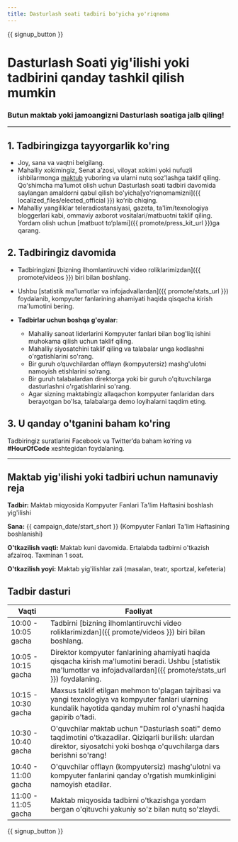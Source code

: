 ```yaml
---
title: Dasturlash soati tadbiri bo'yicha yo'riqnoma
---
```


{{ signup_button }}

# Dasturlash Soati yig'ilishi yoki tadbirini qanday tashkil qilish mumkin

### Butun maktab yoki jamoangizni Dasturlash soatiga jalb qiling!

* * *

## 1. Tadbiringizga tayyorgarlik ko'ring

- Joy, sana va vaqtni belgilang.
- Mahalliy xokimingiz, Senat aʼzosi, viloyat xokimi yoki nufuzli ishbilarmonga [maktub](https://hourofcode.com/promote/resources#sample-emails) yuboring va ularni nutq soz'lashga taklif qiling. Qoʻshimcha maʼlumot olish uchun Dasturlash soati tadbiri davomida saylangan amaldorni qabul qilish bo'yicha[yo'riqnomamizni]({{ localized_files/elected_official }}) koʻrib chiqing.
- Mahalliy yangiliklar teleradiostansiyasi, gazeta, ta'lim/texnologiya bloggerlari kabi, ommaviy axborot vositalari/matbuotni taklif qiling. Yordam olish uchun [matbuot to‘plami]({{ promote/press_kit_url }})ga qarang.

## 2. Tadbiringiz davomida

- Tadbiringizni [bizning ilhomlantiruvchi video roliklarimizdan]({{ promote/videos }}) biri bilan boshlang.
- Ushbu [statistik ma'lumotlar va infojadvallardan]({{ promote/stats_url }}) foydalanib, kompyuter fanlarining ahamiyati haqida qisqacha kirish ma'lumotini bering.   
      
    
- **Tadbirlar uchun boshqa g'oyalar**: 
    - Mahalliy sanoat liderlarini Kompyuter fanlari bilan bog'liq ishini muhokama qilish uchun taklif qiling.
    - Mahalliy siyosatchini taklif qiling va talabalar unga kodlashni o'rgatishlarini so'rang.
    - Bir guruh o‘quvchilardan offlayn (kompyutersiz) mashg'ulotni namoyish etishlarini so‘rang.
    - Bir guruh talabalardan direktorga yoki bir guruh o'qituvchilarga dasturlashni o'rgatishlarini so'rang.
    - Agar sizning maktabingiz allaqachon kompyuter fanlaridan dars berayotgan bo'lsa, talabalarga demo loyihalarni taqdim eting.

## 3. U qanday o'tganini baham ko'ring

Tadbiringiz suratlarini Facebook va Twitter’da baham ko‘ring va **#HourOfCode** xeshtegidan foydalaning.

* * *

## Maktab yig'ilishi yoki tadbiri uchun namunaviy reja

**Tadbir:** Maktab miqyosida Kompyuter Fanlari Ta'lim Haftasini boshlash yig'ilishi

**Sana:** {{ campaign_date/start_short }} (Kompyuter Fanlari Ta'lim Haftasining boshlanishi)

**O'tkazilish vaqti:** Maktab kuni davomida. Ertalabda tadbirni o'tkazish afzalroq. Taxminan 1 soat.

**O'tkazilish yoyi:** Maktab yig'ilishlar zali (masalan, teatr, sportzal, kefeteria)

## Tadbir dasturi

| Vaqti               | Faoliyat                                                                                                                                                                     |
| ------------------- | ---------------------------------------------------------------------------------------------------------------------------------------------------------------------------- |
| 10:00 - 10:05 gacha | Tadbirni [bizning ilhomlantiruvchi video roliklarimizdan]({{ promote/videos }}) biri bilan boshlang.                                                                         |
| 10:05 - 10:15 gacha | Direktor kompyuter fanlarining ahamiyati haqida qisqacha kirish ma'lumotini beradi. Ushbu [statistik ma'lumotlar va infojadvallardan]({{ promote/stats_url }}) foydalaning.  |
| 10:15 - 10:30 gacha | Maxsus taklif etilgan mehmon to'plagan tajribasi va yangi texnologiya va kompyuter fanlari ularning kundalik hayotida qanday muhim rol o'ynashi haqida gapirib o'tadi.       |
| 10:30 - 10:40 gacha | O'quvchilar maktab uchun "Dasturlash soati" demo taqdimotini o'tkazadilar. Qiziqarli burilish: ulardan direktor, siyosatchi yoki boshqa o'quvchilarga dars berishni so'rang! |
| 10:40 - 11:00 gacha | O'quvchilar offlayn (kompyutersiz) mashg'ulotni va kompyuter fanlarini qanday o'rgatish mumkinligini namoyish etadilar.                                                      |
| 11:00 - 11:05 gacha | Maktab miqyosida tadbirni o'tkazishga yordam bergan o'qituvchi yakuniy so'z bilan nutq so'zlaydi.                                                                            |

{{ signup_button }}